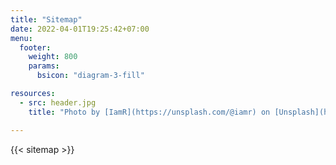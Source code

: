 ```yaml
---
title: "Sitemap"
date: 2022-04-01T19:25:42+07:00
menu:
  footer:
    weight: 800
    params:
      bsicon: "diagram-3-fill"

resources:
  - src: header.jpg
    title: "Photo by [IamR](https://unsplash.com/@iamr) on [Unsplash](https://unsplash.com/)"

---
```


{{< sitemap >}}
